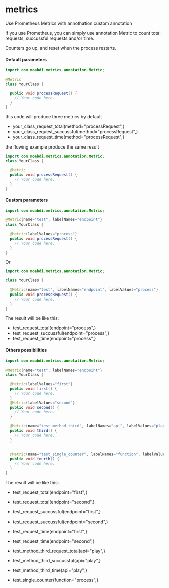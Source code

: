 # metrics
Use Prometheus Metrics with annothation custom annotation

If you use Prometheus, you can simply use annotation Metric to count total requests, succussful requests and/or time.

Counters go up, and reset when the process restarts.


#### Default parameters

```java
import com.moabdi.metrics.annotation.Metric;

@Metric
class YourClass {

  public void processRequest() {
    // Your code here.
  }
}
```
this code will produce three metrics by default 
*  your_class_request_total(method="processRequest",} 
*  your_class_request_succussful(method="processRequest",}  
*  your_class_request_time(method="processRequest",}


the flowing example produce the same result
```java
import com.moabdi.metrics.annotation.Metric;
class YourClass {

  @Metric
  public void processRequest() {
    // Your code here.
  }
}
```

#### Custom parameters

```java
import com.moabdi.metrics.annotation.Metric;

@Metric(name="test", labelNames="endpoint"}
class YourClass {
  
  @Metric(labelValues="process"}
  public void processRequest() {
    // Your code here.
  }
}
```

Or

```java
import com.moabdi.metrics.annotation.Metric;

class YourClass {
  
  @Metric(name="test", labelNames="endpoint", labelValues="process"}
  public void processRequest() {
    // Your code here.
  }
}
```


The result will be like this: 
*  test_request_total(endpoint="process",} 
*  test_request_succussful(endpoint="process",}  
*  test_request_time(endpoint="process",}


#### Others possibilities

```java
import com.moabdi.metrics.annotation.Metric;

@Metric(name="test", labelNames="endpoint"}
class YourClass {
  
  @Metric(labelValues="first"}
  public void first() {
    // Your code here.
  }
  @Metric(labelValues="second"}
  public void second() {
    // Your code here.
  }
  
  @Metric(name="test_method_third", labelNames="api", labelValues="play"}
  public void third() {
    // Your code here.
  }
  
  
  @Metric(name="test_single_counter", labelNames="function", labelValues="process", counterType=Metric.CounterType.SUCCESSFUL}
  public void fourth() {
    // Your code here.
  }
}
```


The result will be like this: 
*  test_request_total(endpoint="first",} 
*  test_request_total(endpoint="second",} 
*  test_request_succussful(endpoint="first",}  
*  test_request_succussful(endpoint="second",}  
*  test_request_time(endpoint="first",}
*  test_request_time(endpoint="second",}

*  test_method_third_request_total(api="play",} 
*  test_method_third_succussful(api="play",}  
*  test_method_third_time(api="play",}

*  test_single_counter{function="process",} 


